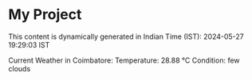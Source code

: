 # My Project

This content is dynamically generated in Indian Time (IST): 2024-05-27 19:29:03 IST


Current Weather in Coimbatore:
Temperature: 28.88 °C
Condition: few clouds
